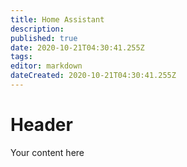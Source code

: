 ```yaml
---
title: Home Assistant
description: 
published: true
date: 2020-10-21T04:30:41.255Z
tags: 
editor: markdown
dateCreated: 2020-10-21T04:30:41.255Z
---
```


# Header
Your content here